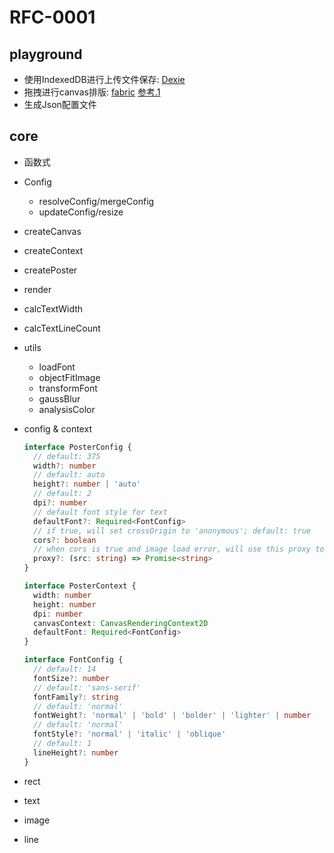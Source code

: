 # RFC-0001

## playground

- 使用IndexedDB进行上传文件保存: [Dexie](https://dexie.org/docs/Tutorial/Vue)
- 拖拽进行canvas排版: [fabric](http://fabricjs.com/)
  [参考.1](https://juejin.cn/post/7071117494836002830)
- 生成Json配置文件

## core

- 函数式

- Config
  - resolveConfig/mergeConfig
  - updateConfig/resize
- createCanvas
- createContext
- createPoster
- render
- calcTextWidth
- calcTextLineCount
- utils
  - loadFont
  - objectFitImage
  - transformFont
  - gaussBlur
  - analysisColor

- config & context
  
  ```typescript
  interface PosterConfig {
    // default: 375
    width?: number
    // default: auto
    height?: number | 'auto'
    // default: 2
    dpi?: number
    // default font style for text
    defaultFont?: Required<FontConfig>
    // if true, will set crossOrigin to 'anonymous'; default: true
    cors?: boolean
    // when cors is true and image load error, will use this proxy to get image
    proxy?: (src: string) => Promise<string>
  }

  interface PosterContext {
    width: number
    height: number
    dpi: number
    canvasContext: CanvasRenderingContext2D
    defaultFont: Required<FontConfig>
  }

  interface FontConfig {
    // default: 14
    fontSize?: number
    // default: 'sans-serif'
    fontFamily?: string
    // default: 'normal'
    fontWeight?: 'normal' | 'bold' | 'bolder' | 'lighter' | number
    // default: 'normal'
    fontStyle?: 'normal' | 'italic' | 'oblique'
    // default: 1
    lineHeight?: number
  }
  ```

- rect
- text
- image
- line
